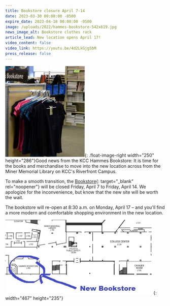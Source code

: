 ```yaml
---
title: Bookstore closure April 7-14
date: 2023-03-30 00:00:00 -0500
expire_date: 2023-04-18 00:00:00 -0500
image: /uploads/2022/hammes-bookstore-542x619.jpg
news_image_alt: Bookstore clothes rack
article_lead: New location opens April 17!
video_content: false
video_link: https://youtu.be/4d2LkGjg5bM
press_release: false
---
```

![](/uploads/2022/hammes-bookstore250x286.jpg){: .float-image-right width="250" height="286"}Good news from the KCC Hammes Bookstore: It is time for the books and merchandise to move into the new location across from the Miner Memorial Library on KCC's Riverfront Campus.

To make a smooth transition, the&nbsp;[Bookstore](https://books.kcc.edu){: target="_blank" rel="noopener"} will be closed Friday, April 7 to Friday, April 14. We apologize for the inconvenience, but know that the new site will be worth the wait.

The bookstore will re-open at 8:30 a.m. on Monday, April 17 – and you'll find a more modern and comfortable shopping environment in the new location.

![](/uploads/2022/new-bookstore.jpg){: width="467" height="235"}
